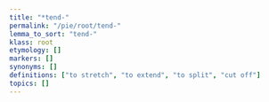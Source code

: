 ```yaml
---
title: "*tend-"
permalink: "/pie/root/tend-"
lemma_to_sort: "tend-"
klass: root
etymology: []
markers: []
synonyms: []
definitions: ["to stretch", "to extend", "to split", "cut off"]
topics: []
---
```

